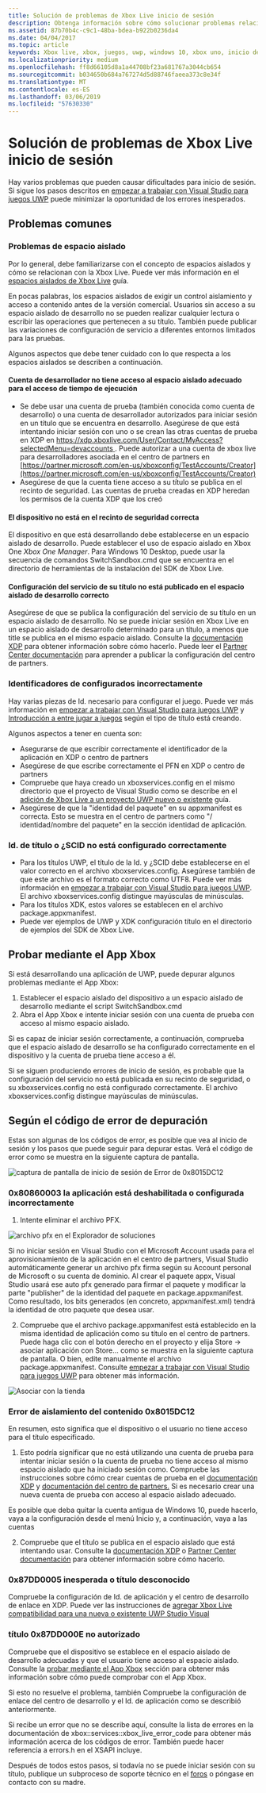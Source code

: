 ```yaml
---
title: Solución de problemas de Xbox Live inicio de sesión
description: Obtenga información sobre cómo solucionar problemas relacionados con el inicio de sesión Xbox Live.
ms.assetid: 87b70b4c-c9c1-48ba-bdea-b922b0236da4
ms.date: 04/04/2017
ms.topic: article
keywords: Xbox live, xbox, juegos, uwp, windows 10, xbox uno, inicio de sesión, solución de problemas
ms.localizationpriority: medium
ms.openlocfilehash: ff8d66105d8a1a44708bf23a681767a3044cb654
ms.sourcegitcommit: b034650b684a767274d5d88746faeea373c8e34f
ms.translationtype: MT
ms.contentlocale: es-ES
ms.lasthandoff: 03/06/2019
ms.locfileid: "57630330"
---
```

# <a name="troubleshooting-xbox-live-sign-in"></a>Solución de problemas de Xbox Live inicio de sesión

Hay varios problemas que pueden causar dificultades para inicio de sesión.  Si sigue los pasos descritos en [empezar a trabajar con Visual Studio para juegos UWP](../../get-started-with-partner/get-started-with-visual-studio-and-uwp.md) puede minimizar la oportunidad de los errores inesperados.

## <a name="common-issues"></a>Problemas comunes

### <a name="sandbox-problems"></a>Problemas de espacio aislado

Por lo general, debe familiarizarse con el concepto de espacios aislados y cómo se relacionan con la Xbox Live.  Puede ver más información en el [espacios aislados de Xbox Live](../../xbox-live-sandboxes.md) guía.

En pocas palabras, los espacios aislados de exigir un control aislamiento y acceso a contenido antes de la versión comercial.  Usuarios sin acceso a su espacio aislado de desarrollo no se pueden realizar cualquier lectura o escribir las operaciones que pertenecen a su título.  También puede publicar las variaciones de configuración de servicio a diferentes entornos limitados para las pruebas.

Algunos aspectos que debe tener cuidado con lo que respecta a los espacios aislados se describen a continuación.

#### <a name="developer-account-doesnt-have-access-to-the-right-sandbox-for-run-time-access"></a>Cuenta de desarrollador no tiene acceso al espacio aislado adecuado para el acceso de tiempo de ejecución

* Se debe usar una cuenta de prueba (también conocida como cuenta de desarrollo) o una cuenta de desarrollador autorizados para iniciar sesión en un título que se encuentra en desarrollo.  Asegúrese de que está intentando iniciar sesión con uno o se crean las otras cuentas de prueba en XDP en [ https://xdp.xboxlive.com/User/Contact/MyAccess?selectedMenu=devaccounts ](https://xdp.xboxlive.com/User/Contact/MyAccess?selectedMenu=devaccounts). Puede autorizar a una cuenta de xbox live para desarrolladores asociada en el centro de partners en [https://partner.microsoft.com/en-us/xboxconfig/TestAccounts/Creator](https://partner.microsoft.com/en-us/xboxconfig/TestAccounts/Creator)
* Asegúrese de que la cuenta tiene acceso a su título se publica en el recinto de seguridad.  Las cuentas de prueba creadas en XDP heredan los permisos de la cuenta XDP que los creó

#### <a name="your-device-is-not-on-the-correct-sandbox"></a>El dispositivo no está en el recinto de seguridad correcta

El dispositivo en que está desarrollando debe establecerse en un espacio aislado de desarrollo.  Puede establecer el uso de espacio aislado en Xbox One *Xbox One Manager*.  Para Windows 10 Desktop, puede usar la secuencia de comandos SwitchSandbox.cmd que se encuentra en el directorio de herramientas de la instalación del SDK de Xbox Live.

#### <a name="your-titles-service-configuration-is-not-published-to-the-correct-development-sandbox"></a>Configuración del servicio de su título no está publicado en el espacio aislado de desarrollo correcto

Asegúrese de que se publica la configuración del servicio de su título en un espacio aislado de desarrollo.  No se puede iniciar sesión en Xbox Live en un espacio aislado de desarrollo determinado para un título, a menos que title se publica en el mismo espacio aislado.  Consulte la [documentación XDP](https://developer.xboxlive.com/en-us/xdphelp/development/xdpdocs/Pages/setting_up_service_configuration_03_31_16.aspx#PublishServiceConfig) para obtener información sobre cómo hacerlo. Puede leer el [Partner Center documentación](../../get-started-with-creators/xbox-live-service-configuration-creators.md#publish-your-xbox-live-service-configuration) para aprender a publicar la configuración del centro de partners.

### <a name="ids-configured-incorrectly"></a>Identificadores de configurados incorrectamente

Hay varias piezas de Id. necesario para configurar el juego.  Puede ver más información en [empezar a trabajar con Visual Studio para juegos UWP](../../get-started-with-partner/get-started-with-visual-studio-and-uwp.md) y [Introducción a entre jugar a juegos](../../get-started-with-partner/get-started-with-cross-play-games.md) según el tipo de título está creando.

Algunos aspectos a tener en cuenta son:

* Asegurarse de que escribir correctamente el identificador de la aplicación en XDP o centro de partners
* Asegúrese de que escribe correctamente el PFN en XDP o centro de partners
* Compruebe que haya creado un xboxservices.config en el mismo directorio que el proyecto de Visual Studio como se describe en el [adición de Xbox Live a un proyecto UWP nuevo o existente](../../get-started-with-partner/get-started-with-visual-studio-and-uwp.md) guía.
* Asegúrese de que la "identidad del paquete" en su appxmanifest es correcta.  Esto se muestra en el centro de partners como "/ identidad/nombre del paquete" en la sección identidad de aplicación.

### <a name="title-id-or-scid-not-configured-correctly"></a>Id. de título o ¿SCID no está configurado correctamente

* Para los títulos UWP, el título de la Id. y ¿SCID debe establecerse en el valor correcto en el archivo xboxservices.config.  Asegúrese también de que este archivo es el formato correcto como UTF8.  Puede ver más información en [empezar a trabajar con Visual Studio para juegos UWP](../../get-started-with-partner/get-started-with-visual-studio-and-uwp.md). El archivo xboxservices.config distingue mayúsculas de minúsculas.
* Para los títulos XDK, estos valores se establecen en el archivo package.appxmanifest.
* Puede ver ejemplos de UWP y XDK configuración título en el directorio de ejemplos del SDK de Xbox Live.

## <a name="test-using-the-xbox-app"></a>Probar mediante el App Xbox

Si está desarrollando una aplicación de UWP, puede depurar algunos problemas mediante el App Xbox:

1. Establecer el espacio aislado del dispositivo a un espacio aislado de desarrollo mediante el script SwitchSandbox.cmd
2. Abra el App Xbox e intente iniciar sesión con una cuenta de prueba con acceso al mismo espacio aislado.

Si es capaz de iniciar sesión correctamente, a continuación, comprueba que el espacio aislado de desarrollo se ha configurado correctamente en el dispositivo y la cuenta de prueba tiene acceso a él.

Si se siguen produciendo errores de inicio de sesión, es probable que la configuración del servicio no está publicada en su recinto de seguridad, o su xboxservices.config no está configurado correctamente. El archivo xboxservices.config distingue mayúsculas de minúsculas.

## <a name="debug-based-on-error-code"></a>Según el código de error de depuración

Estas son algunas de los códigos de error, es posible que vea al inicio de sesión y los pasos que puede seguir para depurar estas.  Verá el código de error como se muestra en la siguiente captura de pantalla.

![captura de pantalla de inicio de sesión de Error de 0x8015DC12](../../images/troubleshooting/sign_in_error.png)

### <a name="0x80860003-the-application-is-either-disabled-or-incorrectly-configured"></a>0x80860003 la aplicación está deshabilitada o configurada incorrectamente

1. Intente eliminar el archivo PFX.

![archivo pfx en el Explorador de soluciones](../../images/troubleshooting/pfx_file.png)

Si no iniciar sesión en Visual Studio con el Microsoft Account usada para el aprovisionamiento de la aplicación en el centro de partners, Visual Studio automáticamente generar un archivo pfx firma según su Account personal de Microsoft o su cuenta de dominio. Al crear el paquete appx, Visual Studio usará ese auto pfx generado para firmar el paquete y modificar la parte "publisher" de la identidad del paquete en package.appxmanifest. Como resultado, los bits generados (en concreto, appxmanifest.xml) tendrá la identidad de otro paquete que desea usar. 

2. Compruebe que el archivo package.appxmanifest está establecido en la misma identidad de aplicación como su título en el centro de partners. Puede haga clic con el botón derecho en el proyecto y elija Store -> asociar aplicación con Store... como se muestra en la siguiente captura de pantalla. O bien, edite manualmente el archivo package.appxmanifest. Consulte [empezar a trabajar con Visual Studio para juegos UWP](../../get-started-with-partner/get-started-with-visual-studio-and-uwp.md) para obtener más información.

![Asociar con la tienda](../../images/troubleshooting/appxmanifest_binding.png)

### <a name="0x8015dc12-content-isolation-error"></a>Error de aislamiento del contenido 0x8015DC12

En resumen, esto significa que el dispositivo o el usuario no tiene acceso para el título especificado.

1. Esto podría significar que no está utilizando una cuenta de prueba para intentar iniciar sesión o la cuenta de prueba no tiene acceso al mismo espacio aislado que ha iniciado sesión como. Compruebe las instrucciones sobre cómo crear cuentas de prueba en el [documentación XDP](https://developer.xboxlive.com/en-us/xdphelp/development/xdpdocs/Pages/creating_development_accounts_03_31_16.aspx) y [documentación del centro de partners.](../../xbox-live-test-accounts.md) Si es necesario crear una nueva cuenta de prueba con acceso al espacio aislado adecuado.

Es posible que deba quitar la cuenta antigua de Windows 10, puede hacerlo, vaya a la configuración desde el menú Inicio y, a continuación, vaya a las cuentas

2. Compruebe que el título se publica en el espacio aislado que está intentando usar. Consulte la [documentación XDP](https://developer.xboxlive.com/en-us/xdphelp/development/xdpdocs/Pages/setting_up_service_configuration_03_31_16.aspx#PublishServiceConfig) o [Partner Center documentación](../../xbox-live-service-configuration.md#sandbox-ids) para obtener información sobre cómo hacerlo.

### <a name="0x87dd0005-unexpected-or-unknown-title"></a>0x87DD0005 inesperada o título desconocido

Compruebe la configuración de Id. de aplicación y el centro de desarrollo de enlace en XDP. Puede ver las instrucciones de [agregar Xbox Live compatibilidad para una nueva o existente UWP Studio Visual](https://docs.microsoft.com/windows-hardware/drivers/devapps/step-1--create-a-uwp-device-app#span-idassociateyourappwiththewindowsstorespanspan-idassociateyourappwiththewindowsstorespanspan-idassociateyourappwiththewindowsstorespanassociate-your-app-with-the-microsoft-store)

### <a name="0x87dd000e-title-not-authorized"></a>título 0x87DD000E no autorizado

Compruebe que el dispositivo se establece en el espacio aislado de desarrollo adecuadas y que el usuario tiene acceso al espacio aislado. Consulte la [probar mediante el App Xbox](#test-using-the-xbox-app) sección para obtener más información sobre cómo puede comprobar con el App Xbox.

Si esto no resuelve el problema, también Compruebe la configuración de enlace del centro de desarrollo y el Id. de aplicación como se describió anteriormente.

Si recibe un error que no se describe aquí, consulte la lista de errores en la documentación de xbox::services::xbox_live_error_code para obtener más información acerca de los códigos de error. También puede hacer referencia a errors.h en el XSAPI incluye.

Después de todos estos pasos, si todavía no se puede iniciar sesión con su título, publique un subproceso de soporte técnico en el [foros](https://forums.xboxlive.com) o póngase en contacto con su madre.
